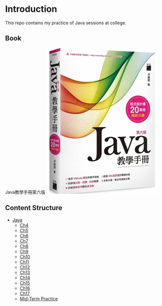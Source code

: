 # Introduction
This repo contains my practice of Java sessions at college.
## Book
Java教學手冊第六版
![Java book](image.png)
## Content Structure
- [Java](Java/)
    - [Ch4](Java/Ch4)
    - [Ch5](Java/Ch5)
    - [Ch6](Java/Ch6)
    - [Ch7](Java/Ch7)
    - [Ch8](Java/Ch8)
    - [Ch9](Java/Ch9)
    - [Ch10](Java/Ch10/)
    - [Ch11](Java/Ch11/)
    - [Ch12](Java/Ch12/)
    - [Ch13](Java/Ch13/)
    - [Ch14](Java/Ch14/)
    - [Ch15](Java/Ch15/)
    - [Ch16](Java/Ch16/)
    - [Ch17](Java/Ch17/)
    - [Mid-Term Practice](Java/Mid-Term%20Practice/)